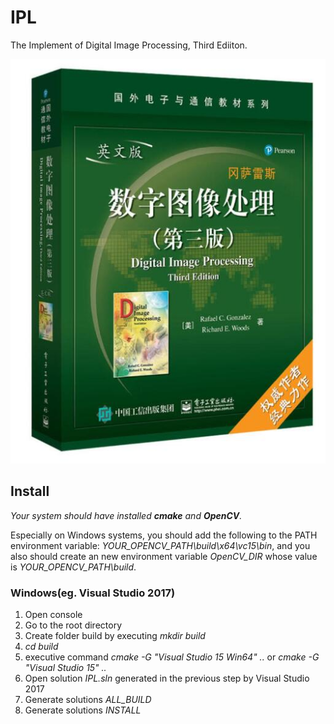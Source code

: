 # IPL
The Implement of Digital Image Processing, Third Ediiton.

![](./sample/book.jpg)

## Install

*Your system should have installed **cmake** and **OpenCV**.* 

Especially on Windows systems, you should add the following to the PATH environment variable: *YOUR_OPENCV_PATH\build\x64\vc15\bin*, and you also should create an new environment variable *OpenCV_DIR* whose value is *YOUR_OPENCV_PATH\build*.

### Windows(eg. Visual Studio 2017)

1. Open console
2. Go to the root directory
3. Create folder build by executing *mkdir build*
4. *cd build*
5. executive command *cmake -G "Visual Studio 15 Win64" ..* or *cmake -G "Visual Studio 15" ..*
6. Open solution *IPL.sln* generated in the previous step by Visual Studio 2017
7. Generate solutions *ALL_BUILD*
8. Generate solutions *INSTALL*